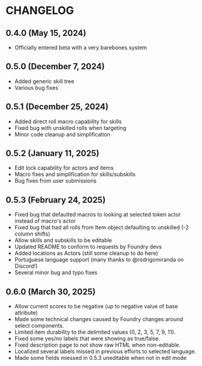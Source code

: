 # CHANGELOG

## 0.4.0 (May 15, 2024)
- Officially entered beta with a very barebones system

## 0.5.0 (December 7, 2024)
- Added generic skill tree
- Various bug fixes

## 0.5.1 (December 25, 2024)
- Added direct roll macro capability for skills
- Fixed bug with unskilled rolls when targeting
- Minor code cleanup and simplification

## 0.5.2 (January 11, 2025)
 - Edit lock capability for actors and items
 - Macro fixes and simplification for skills/subskills
 - Bug fixes from user submissions
 
## 0.5.3 (February 24, 2025)
 - Fixed bug that defaulted macros to looking at selected token actor instead of macro's actor
 - Fixed bug that had all rolls from Item object defaulting to unskilled (-2 column shifts)
 - Allow skills and subskills to be editable
 - Updated README to conform to requests by Foundry devs
 - Added locations as Actors (still some cleanup to do here)
 - Portuguese language support (many thanks to @rodrigomiranda on Discord!)
 - Several minor bug and typo fixes

## 0.6.0 (March 30, 2025)
- Allow current scores to be negative (up to negative value of base attribute)
- Made some technical changes caused by Foundry changes around select components.
- Limited item durability to the delimited values (0, 2, 3, 5, 7, 9, 11).
- Fixed some yes/no labels that were showing as true/false.
- Fixed description page to not show raw HTML when non-editable.
- Localized several labels missed in previous efforts to selected language.
- Made some fields miessed in 0.5.3 uneditable when not in edit mode
